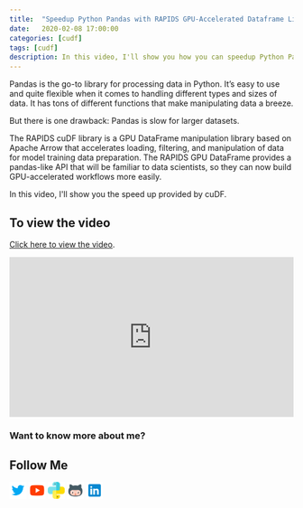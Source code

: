 ```yaml
---
title:  "Speedup Python Pandas with RAPIDS GPU-Accelerated Dataframe Library called cuDF on Google Colab!"
date:   2020-02-08 17:00:00
categories: [cudf]
tags: [cudf]
description: In this video, I'll show you how you can speedup Python Pandas with RAPIDS GPU-Accelerated Dataframe Library called cuDF on Google Colab!
---
```


Pandas is the go-to library for processing data in Python. It’s easy to use and quite flexible when it comes to handling different types and sizes of data. It has tons of different functions that make manipulating data a breeze.

But there is one drawback: Pandas is slow for larger datasets.

The RAPIDS cuDF library is a GPU DataFrame manipulation library based on Apache Arrow that accelerates loading, filtering, and manipulation of data for model training data preparation. The RAPIDS GPU DataFrame provides a pandas-like API that will be familiar to data scientists, so they can now build GPU-accelerated workflows more easily.

In this video, I'll show you the speed up provided by cuDF.

## To view the video

<p> <a href="https://www.youtube.com/watch?v=6KSjp_YXs_4">Click here to view the video</a>.</p>

<div style="position: relative; padding-bottom: 56.25%; height: 0; overflow: hidden;">
  <iframe src="https://www.youtube.com/embed/6KSjp_YXs_4" style="position: absolute; top: 0; left: 0; width: 100%; height: 100%; border:0;" allowfullscreen title="YouTube Video"></iframe>
</div>

### Want to know more about me?
## Follow Me
<a href="https://twitter.com/_bhaveshbhatt" target="_blank"><img class="ai-subscribed-social-icon" src="/assets/images/tw.png" width="30"></a>
<a href="https://www.youtube.com/bhaveshbhatt8791/" target="_blank"><img class="ai-subscribed-social-icon" src="/assets/images/ytb.png" width="30"></a>
<a href="https://www.youtube.com/PythonTricks/" target="_blank"><img class="ai-subscribed-social-icon" src="/assets/images/python_logo.png" width="30"></a>
<a href="https://github.com/bhattbhavesh91" target="_blank"><img class="ai-subscribed-social-icon" src="/assets/images/gthb.png" width="30"></a>
<a href="https://www.linkedin.com/in/bhattbhavesh91/" target="_blank"><img class="ai-subscribed-social-icon" src="/assets/images/lnkdn.png" width="30"></a>